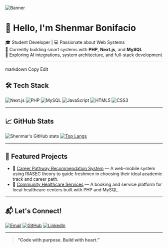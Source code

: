 <!-- Banner (Optional) -->
![Banner](https://capsule-render.vercel.app/api?type=waving&color=gradient&height=200&section=header&text=Hi%20there,%20I'm%20Shenmar%20Bonifacio!&fontSize=30&fontAlignY=40&desc=Web%20Dev%20%7C%20Next.js%20%7C%20PHP%20%7C%20System%20Designer&descAlignY=55&descAlign=60)

# 👋 Hello, I'm Shenmar Bonifacio

🎓 Student Developer | 💻 Passionate about Web Systems  
🚀 Currently building smart systems with **PHP**, **Next.js**, and **MySQL**  
🌱 Exploring AI integrations, system architecture, and full-stack development  

---

markdown
Copy
Edit



## 🛠 Tech Stack

![Next.js](https://img.shields.io/badge/-Next.js-000000?style=flat&logo=next.js)
![PHP](https://img.shields.io/badge/-PHP-8892BF?style=flat&logo=php&logoColor=white)
![MySQL](https://img.shields.io/badge/-MySQL-4479A1?style=flat&logo=mysql&logoColor=white)
![JavaScript](https://img.shields.io/badge/-JavaScript-F7DF1E?style=flat&logo=javascript&logoColor=black)
![HTML5](https://img.shields.io/badge/-HTML5-E34F26?style=flat&logo=html5&logoColor=white)
![CSS3](https://img.shields.io/badge/-CSS3-1572B6?style=flat&logo=css3)

---

## 📈 GitHub Stats

![Shenmar's GitHub stats](https://github-readme-stats.vercel.app/api?username=sheeeeeeeeeenn&show_icons=true&theme=radical)
[![Top Langs](https://github-readme-stats.vercel.app/api/top-langs/?username=sheeeeeeeeeenn&layout=compact&theme=radical)](https://github.com/anuraghazra/github-readme-stats)


---

## 🚀 Featured Projects

- 🎯 [Career Pathway Recommendation System](https://github.com/sheeeeeeeeeenn) — A web-mobile system using RIASEC theory to guide freshmen in choosing their ideal academic track and career path.
- 🏥 [Community Healthcare Services](https://github.com/sheeeeeeeeeenn) — A booking and service platform for local healthcare centers built with PHP and MySQL.

---

## 📬 Let's Connect!

[![Email](https://img.shields.io/badge/-shenmarbonifacio@email.com-D14836?style=flat&logo=Gmail&logoColor=white)](mailto:shenmarbonifacio@email.com)
[![GitHub](https://img.shields.io/badge/-GitHub-181717?style=flat&logo=github&logoColor=white)](https://github.com/sheeeeeeeeeenn)
[![LinkedIn](https://img.shields.io/badge/-LinkedIn-blue?style=flat&logo=linkedin&logoColor=white)](https://linkedin.com/in/yourprofile)

---

> **“Code with purpose. Build with heart.”**

